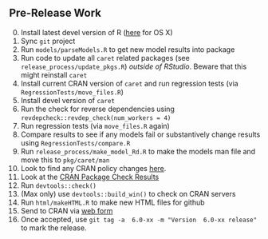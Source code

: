 Pre-Release Work
---


 0. Install latest devel version of R ([here](http://r.research.att.com/snowleopard/R-devel/R-devel-snowleopard-signed.pkg) for OS X) 
 0. Sync `git` project
 0. Run `models/parseModels.R` to get new model results into package
 0. Run code to update all `caret` related packages (see `release_process/update_pkgs.R`) _outside of RStudio_. Beware that this might reinstall `caret`  
 0. Install current CRAN version of `caret` and run regression tests (via `RegressionTests/move_files.R`)
 0. Install devel version of `caret` 
 1. Run the check for reverse dependencies using `revdepcheck::revdep_check(num_workers = 4)`
 1. Run regression tests (via `move_files.R` again)
 0. Compare results to see if any models fail or substantively change results using `RegressionTests/compare.R`
 0. Run `release_process/make_model_Rd.R` to make the models man file and move this to `pkg/caret/man`
 1. Look to find any CRAN policy changes [here](https://github.com/eddelbuettel/crp/commits/master/texi/CRAN_policies.texi).
 2. Look at the [CRAN Package Check Results](https://cran.r-project.org/web/checks/check_results_caret.html)
 0. Run `devtools::check()` 
 0. (Max only) use `devtools::build_win()` to check on CRAN servers
 0. Run `html/makeHTML.R` to make new HTML files for github
 0. Send to CRAN via [web form](https://xmpalantir.wu.ac.at/cransubmit/)
 1. Once accepted, use `git tag -a 	6.0-xx -m "Version 	6.0-xx release"` to mark the release. 

 